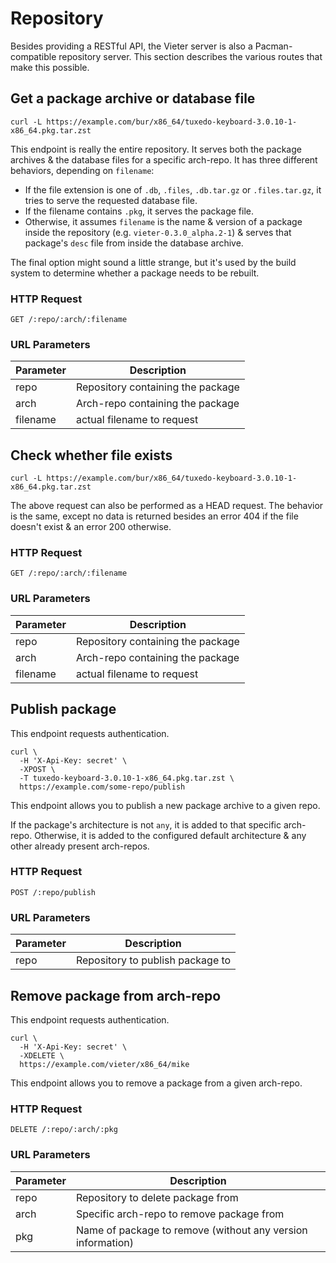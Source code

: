 # Repository

Besides providing a RESTful API, the Vieter server is also a Pacman-compatible
repository server. This section describes the various routes that make this
possible.

## Get a package archive or database file

```shell
curl -L https://example.com/bur/x86_64/tuxedo-keyboard-3.0.10-1-x86_64.pkg.tar.zst
```

This endpoint is really the entire repository. It serves both the package
archives & the database files for a specific arch-repo. It has three different
behaviors, depending on `filename`:

* If the file extension is one of `.db`, `.files`, `.db.tar.gz` or
  `.files.tar.gz`, it tries to serve the requested database file.
* If the filename contains `.pkg`, it serves the package file.
* Otherwise, it assumes `filename` is the name & version of a package inside
  the repository (e.g. `vieter-0.3.0_alpha.2-1`) & serves that package's `desc`
  file from inside the database archive.

<aside class="notice">

The final option might sound a little strange, but it's used by the build
system to determine whether a package needs to be rebuilt.

</aside>

### HTTP Request

`GET /:repo/:arch/:filename`

### URL Parameters

Parameter | Description
--------- | -----------
repo | Repository containing the package
arch | Arch-repo containing the package
filename | actual filename to request

## Check whether file exists

```shell
curl -L https://example.com/bur/x86_64/tuxedo-keyboard-3.0.10-1-x86_64.pkg.tar.zst
```

The above request can also be performed as a HEAD request. The behavior is the
same, except no data is returned besides an error 404 if the file doesn't exist
& an error 200 otherwise.

### HTTP Request

`GET /:repo/:arch/:filename`

### URL Parameters

Parameter | Description
--------- | -----------
repo | Repository containing the package
arch | Arch-repo containing the package
filename | actual filename to request

## Publish package

<aside class="notice">

This endpoint requests authentication.

</aside>

```shell
curl \
  -H 'X-Api-Key: secret' \
  -XPOST \
  -T tuxedo-keyboard-3.0.10-1-x86_64.pkg.tar.zst \
  https://example.com/some-repo/publish
```

This endpoint allows you to publish a new package archive to a given repo.

If the package's architecture is not `any`, it is added to that specific
arch-repo. Otherwise, it is added to the configured default architecture & any
other already present arch-repos.

### HTTP Request

`POST /:repo/publish`

### URL Parameters

Parameter | Description
--------- | -----------
repo | Repository to publish package to

## Remove package from arch-repo

<aside class="notice">

This endpoint requests authentication.

</aside>

```shell
curl \
  -H 'X-Api-Key: secret' \
  -XDELETE \
  https://example.com/vieter/x86_64/mike
```

This endpoint allows you to remove a package from a given arch-repo.

### HTTP Request

`DELETE /:repo/:arch/:pkg`

### URL Parameters

Parameter | Description
--------- | -----------
repo | Repository to delete package from
arch | Specific arch-repo to remove package from
pkg | Name of package to remove (without any version information)
